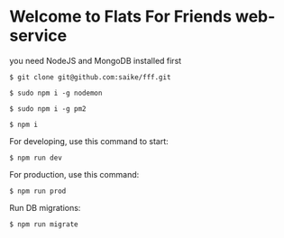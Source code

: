 # Welcome to Flats For Friends web-service

you need NodeJS and MongoDB installed first

`$ git clone git@github.com:saike/fff.git`

`$ sudo npm i -g nodemon`

`$ sudo npm i -g pm2`

`$ npm i`

For developing, use this command to start:

`$ npm run dev`

For production, use this command:

`$ npm run prod`

Run DB migrations:

`$ npm run migrate`